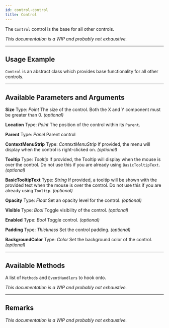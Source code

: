 ```yaml
---
id: control-control
title: Control
---
```


The `Control` control is the base for all other controls.

*This documentation is a WIP and probably not exhaustive.*

---

## Usage Example

`Control` is an abstract class which provides base functionality for all other controls.

---

## Available Parameters and Arguments

**Size**
Type: *Point*
The size of the control. Both the X and Y component must be greater than 0.
*(optional)*

**Location**
Type: *Point*
The position of the control within its `Parent`.

**Parent**
Type: *Panel*
Parent control

**ContextMenuStrip**
Type: *ContextMenuStrip*
If provided, the menu will display when the control is right-clicked on.
*(optional)*

**Tooltip**
Type: *Tooltip*
If provided, the Tooltip will display when the mouse is over the control.
Do not use this if you are already using `BasicTooltipText`.
*(optional)*

**BasicTooltipText**
Type: *String*
If provided, a tooltip will be shown with the provided text when the mouse is over the control.
Do not use this if you are already using `Tooltip`.
*(optional)*

**Opacity**
Type: *Float*
Set an opacity level for the control.
*(optional)*

**Visible**
Type: *Bool*
Toggle visibility of the control.
*(optional)*

**Enabled**
Type: *Bool*
Toggle control.
*(optional)*

**Padding**
Type: *Thickness*
Set the control padding.
*(optional)*

**BackgroundColor**
Type: *Color*
Set the background color of the control.
*(optional)*

---

## Available Methods

A list of `Methods` and `EventHandlers` to hook onto.

*This documentation is a WIP and probably not exhaustive.*

---

## Remarks

*This documentation is a WIP and probably not exhaustive.*

